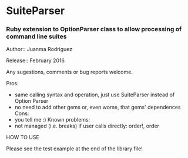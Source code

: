 # SuiteParser

### Ruby extension to OptionParser class to allow processing of command line suites

Author:: Juanma Rodriguez

Release:: February 2016

Any sugestions, comments or bug reports welcome.

Pros:
 * same calling syntax and operation, just use SuiteParser instead
   of Option Parser
 * no need to add other gems or, even worse, that gems' dependences
Cons:
 * you tell me :)
Known problems:
 * not managed (i.e. breaks) if user calls directly: order!, order

HOW TO USE

Please see the test example at the end of the library file!
